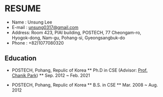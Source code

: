# RESUME  

* Name	:	Unsung Lee  
* E-mail	:	unsung0317@gmail.com  
* Address:	Room 423, PIAI building, POSTECH, 77 Cheongam-ro, Hyogok-dong, Nam-gu, Pohang-si, Gyeongsangbuk-do  
* Phone	:	+82)1077080320  

##  Education

* POSTECH, Pohang, Repulic of Korea
** Ph.D in CSE (Advisor: [Prof. Chanik Park](https://sslab.postech.ac.kr/chanik-park.html))
** Sep. 2012 ~ Feb. 2021

* POSTECH, Pohang, Repulic of Korea
** B.S. in CSE
** Mar. 2008 ~ Aug. 2012
